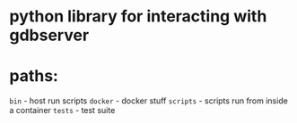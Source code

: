 # python library for interacting with gdbserver

# paths:

`bin` - host run scripts
`docker` - docker stuff
`scripts` - scripts run from inside a container
`tests` - test suite

